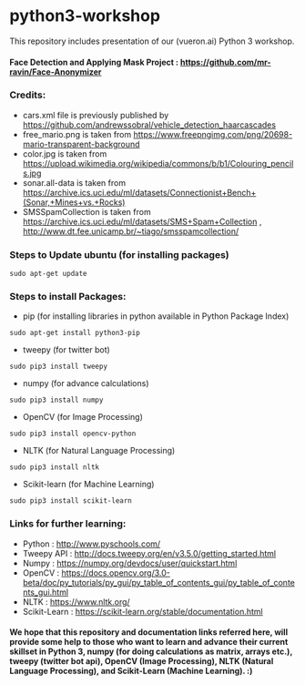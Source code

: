 # python3-workshop

This repository includes presentation of our (vueron.ai) Python 3 workshop.

#### Face Detection and Applying Mask Project : https://github.com/mr-ravin/Face-Anonymizer

### Credits:

- cars.xml file is previously published by https://github.com/andrewssobral/vehicle_detection_haarcascades
- free_mario.png is taken from https://www.freepngimg.com/png/20698-mario-transparent-background
- color.jpg is taken from https://upload.wikimedia.org/wikipedia/commons/b/b1/Colouring_pencils.jpg
- sonar.all-data is taken from https://archive.ics.uci.edu/ml/datasets/Connectionist+Bench+(Sonar,+Mines+vs.+Rocks)
- SMSSpamCollection is taken from https://archive.ics.uci.edu/ml/datasets/SMS+Spam+Collection ,  http://www.dt.fee.unicamp.br/~tiago/smsspamcollection/

### Steps to Update ubuntu (for installing packages)
```
sudo apt-get update
```

### Steps to install Packages:

- pip (for installing libraries in python available in Python Package Index)
```
sudo apt-get install python3-pip
```

- tweepy (for twitter bot)
```
sudo pip3 install tweepy
```

- numpy (for advance calculations)
```
sudo pip3 install numpy
```

- OpenCV (for Image Processing)
``` 
sudo pip3 install opencv-python
```

- NLTK (for Natural Language Processing)
```
sudo pip3 install nltk
```

- Scikit-learn (for Machine Learning)
```
sudo pip3 install scikit-learn
```

### Links for further learning:

- Python : http://www.pyschools.com/
- Tweepy API : http://docs.tweepy.org/en/v3.5.0/getting_started.html
- Numpy : https://numpy.org/devdocs/user/quickstart.html
- OpenCV : https://docs.opencv.org/3.0-beta/doc/py_tutorials/py_gui/py_table_of_contents_gui/py_table_of_contents_gui.html
- NLTK : https://www.nltk.org/
- Scikit-Learn : https://scikit-learn.org/stable/documentation.html


#### We hope that this repository and documentation links referred here, will provide some help to those who want to learn and advance their current skillset in Python 3, numpy (for doing calculations as matrix, arrays etc.), tweepy (twitter bot api), OpenCV (Image Processing), NLTK (Natural Language Processing), and Scikit-Learn (Machine Learning).  :)
